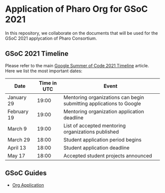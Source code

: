 # Application of Pharo Org for GSoC 2021

In this repository, we collaborate on the documents that will be used for the GSoC 2021 applycation of Pharo Consortium.

## GSoC 2021 Timeline

Please refer to the main [Google Summer of Code 2021 Timeline](https://developers.google.com/open-source/gsoc/timeline) article. Here we list the most important dates:

| Date | Time in UTC | Event |
|---|---|---|
| January 29 | 19:00 | Mentoring organizations can begin submitting applications to Google |
| February 19 | 19:00 | Mentoring organization application deadline |
| March 9 | 19:00 | List of accepted mentoring organizations published |
| March 29 | 18:00 | Student application period begins |
| April 13 | 18:00 | Student application deadline |
| May 17 | 18:00 | Accepted student projects announced |

## GSoC Guides

- [Org Application](https://google.github.io/gsocguides/mentor/org-application.html)
